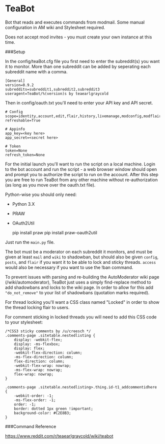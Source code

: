 TeaBot
====================

Bot that reads and executes commands from modmail. Some manual configuration in AM wiki and Stylesheet required.

Does not accept mod invites - you must create your own instance at this time.

###Setup

In the config/teaBot.cfg file you first need to enter the subreddit(s) you want it to monitor. More than one subreddit can be added by seperating each subreddit name with a comma.

    [General]
    version=0.9.2
    subreddits=subreddit1,subreddit2,subreddit3
    useragent=TeaBot/%(version)s by teaearlgraycold

Then in config/oauth.txt you'll need to enter your API key and API secret.

    # Config
    scope=identity,account,edit,flair,history,livemanage,modconfig,modflair,modlog,modothers,modposts,modself,modwiki,mysubreddits,privatemessages,read,report,save,submit,wikiedit,wikiread
    refreshable=True

    # Appinfo
    app_key=<key here>
    app_secret=<secret here>

    # Token
    token=None
    refresh_token=None

For the initial launch you'll want to run the script on a local machine. Login to the bot account and run the script - a web browser window should open and prompt you to authorize the script to run on the account. After this step you are free to run TeaBot from any other machine without re-authorization (as long as you move over the oauth.txt file).
    
Python-wise you should only need:

* Python 3.X
* PRAW
* OAuth2Util

    pip install praw
    pip install praw-oauth2util

Just run the `main.py` file.
    
The bot must be a moderator on each subreddit it monitors, and must be given at least `mail` and `wiki` to shadowban, but should also be given `config`, `posts`, and `flair` if you want it to be able to lock and sticky threads. `access` would also be necessary if you want to use the !ban command.

To prevent issues with parsing and re-building the AutoModerator wiki page (/wiki/automoderator), TeaBot just uses a simply find-replace method to add shadowbans and locks to the wiki page. In order to allow for this add `"do_not_remove"` to your list of shadowbans (quotation marks required).

For thread locking you'll want a CSS class named "Locked" in order to show the thread locking flair to users.

For comment sticking in locked threads you will need to add this CSS code to your stylesheet:

    /*CSS3 sticky comments by /u/creesch */
    .comments-page .sitetable.nestedlisting {
        display: -webkit-flex;
        display: -ms-flexbox;
        display: flex;
        -webkit-flex-direction: column;
        -ms-flex-direction: column;
        flex-direction: column;
        -webkit-flex-wrap: nowrap;
        -ms-flex-wrap: nowrap;
        flex-wrap: nowrap;    
    }

    .comments-page .sitetable.nestedlisting>.thing.id-t1_addcommentidhere
    {
        -webkit-order: -1;
        -ms-flex-order: -1;
        order: -1;
        border: dotted 1px green !important;
        background-color: #C2E8B3;
    }

###Command Reference

https://www.reddit.com/r/teaearlgraycold/wiki/teabot
